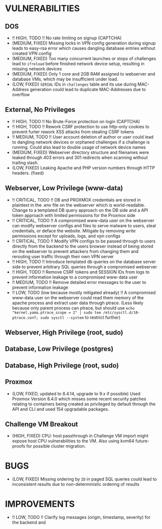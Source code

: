 # VULNERABILITIES

## DOS
- !! HIGH, TODO !! No rate limiting on signup (CAPTCHA)
- (MEDIUM, FIXED) Missing locks in VPN config generation during signup leads to easy-rsa error which causes dangling database entries without created VPN config
- (MEDIUM, FIXED) Too many concurrent launches or stops of challenges lead to `ifreload` before finished network device setup, resulting in missing network devices
- (MEDIUM, FIXED) Only 1 core and 2GB RAM assigned to webserver and database VMs, which may be insufficient under load.
- (LOW, FIXED) `SERIAL` IDs in `challenges` table and its use during MAC-Address generation could lead to duplicate MAC-Addresses due to overflow



## External, No Privileges
- !! HIGH, TODO !! No Brute-Force protection on login (CAPTCHA)
- !! HIGH, TODO !! Rework CSRF protection to use http-only cookies to prevent furter rework XSS attacks from stealing CSRF tokens
- !! MEDIUM, TODO !! User account deletion of author or user could lead to dangling network devices or orphaned challenges if a challenge is running. Could also lead to double usage of network device names
- (MEDIUM, FIXED) Webserver directory structure and filenames were leaked through 403 errors and 301 redirects when scanning without trailing slash.
- (LOW, FIXED) Leaking Apache and PHP version numbers through HTTP headers. (fixed)


## Webserver, Low Privilege (www-data)
- !! CRITICAL, TODO !! DB and PROXMOX credentials are stored in plaintext in the .env file on the webserver which is world-readable. Change to a templated DB query approach on the DB side and a API token approach with limited permissions for the Proxmox side
- !! CRITICAL, TODO !! A compromised www-data user on the webserver can modify webserver configs and files to serve malware to users, steal credentials, or deface the website. Mitigate by removing write permissions except for uploads, logs, and vpn configs
- !! CRITICAL, TODO !! Modify VPN configs to be passed through to users directly from the backend to the users browser instead of being stored on the webserver to prevent attackers from changing them and rerouting user traffic through their own VPN server
- !! HIGH, TODO !! Introduce templated db queries on the database server side to prevent arbitrary SQL queries through a compromised webserver
- !! HIGH, TODO !! Remove CSRF tokens and SESSION IDs from logs to prevent information leakage to a compromised www-data user
- !! MEDIUM, TODO !! Remove detailed error messages to the user to prevent information leakage
- !! LOW, TODO (low because mostly mitigated already) !! A compromised www-data user on the webserver could read them memory of the apache process and extract user data through ptrace. (Less likely because only parent process can ptrace, but should use `echo "kernel.yama.ptrace_scope = 2" | sudo tee /etc/sysctl.d/10-ptrace.conf; sudo sysctl --system` to restrict further)

## Webserver, High Privilege (root, sudo)

## Database, Low Privilege (postgres)
## Database, High Privilege (root, sudo)

## Proxmox
- (LOW, FIXED, updated to 8.4.14, upgrade to 9.x if possible) Used Proxmox Version 8.4.0 which misses some recent security patches relating to containers being created as privileged by default through the API and CLI and used 154 upgradable packages.

## Challenge VM Breakout
- (HIGH, FIXED) CPU: host passthrough in Challenge VM import might expose host CPU vulnerabilities to the VM. Also using kvm64 future-proofs for possible cluster migration.


# BUGS
- (LOW, FIXED) Missing ordering by `ID` in paged SQL queries could lead to inconsistent results due to non-deterministic ordering of results


# IMPROVEMENTS
- !! LOW, TODO !! Clarify log messages (origin, timestamp, severity) for the backend and












